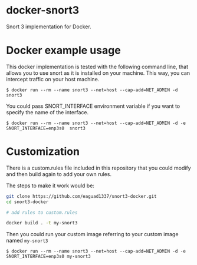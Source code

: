 # docker-snort3

Snort 3 implementation for Docker.

# Docker example usage

This docker implementation is tested with the following command line, that allows you to use snort as it is installed on your machine. This way, you can intercept traffic on your host machine.

```
$ docker run --rm --name snort3 --net=host --cap-add=NET_ADMIN -d snort3
```

You could pass SNORT_INTERFACE environment variable if you want to specify the name of the interface.

```
$ docker run --rm --name snort3 --net=host --cap-add=NET_ADMIN -d -e SNORT_INTERFACE=enp3s0  snort3 
```

# Customization

There is a custom.rules file included in this repository that you could modify and then build again to add your own rules. 

The steps to make it work would be:

```bash
git clone https://github.com/eaguad1337/snort3-docker.git
cd snort3-docker

# add rules to custom.rules

docker build . -t my-snort3
```

Then you could run your custom image referring to your custom image named ```my-snort3```

```
$ docker run --rm --name snort3 --net=host --cap-add=NET_ADMIN -d -e SNORT_INTERFACE=enp3s0 my-snort3 
```